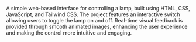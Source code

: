 A simple web-based interface for controlling a lamp, built using HTML, CSS, JavaScript, and Tailwind CSS. The project features an interactive switch allowing users to toggle the lamp on and off. Real-time visual feedback is provided through smooth animated images, enhancing the user experience and making the control more intuitive and engaging.
